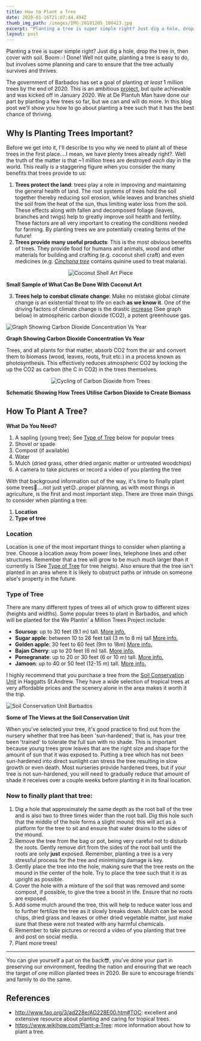 ```yaml
---
title: How to Plant a Tree
date: 2020-01-16T21:07:44.494Z
thumb_img_path: /images/IMG_20191205_100423.jpg
excerpt: "Planting a tree is super simple right? Just dig a hole, drop the tree in, then cover with soil. Boom\U0001F4A5! Done! Well not quite, planting a tree is easy to do, but involves some planning and care to ensure that the tree actually survives and thrives. "
layout: post
---
```

Planting a tree is super simple right? Just dig a hole, drop the tree in, then cover with soil. Boom💥! Done! Well not quite, planting a tree is easy to do, but involves some planning and care to ensure that the tree actually survives and thrives. 

The government of Barbados has set a goal of planting *at least* 1 million trees by the end of 2020. This is an ambitious [project](https://www.wegatherinbarbados.com/2020-ventures/1-million-trees/), but quite achievable and was kicked off in January 2020. We at De Plantuh Man have done our part by planting a few trees so far, but we can and will do more. In this blog post we'll show you how to go about planting a tree such that it has the best chance of thriving. 

## Why Is Planting Trees Important?

Before we get into it, I'll describe to you why we need to plant all of these trees in the first place....I mean, we have plenty trees already right?. Well the truth of the matter is that ~1 million trees are destroyed *each day* in the world. This really is a staggering figure when you consider the many benefits that trees provide to us:

1. **Trees protect the land**: trees play a role in improving and maintaining the general health of land. The root systems of trees hold the soil together thereby reducing soil erosion, while leaves and branches shield the soil from the heat of the sun, thus limiting water loss from the soil. These effects along with fallen and decomposed foliage (leaves, branches and twigs) help to greatly improve soil health and fertility. These factors are all very important to creating the conditions needed for farming. By planting trees we are potentially creating farms of the future!
2. **Trees provide many useful products**: This is the most obvious benefits of trees. They provide food for humans and animals, wood and other materials for building and crafting (e.g. coconut shell craft) and even medicines (e.g. *[Cinchona tree](https://www.wikiwand.com/en/Cinchona#/Medicinal_use)* contains quinine used to treat malaria).


<p style="text-align: center;"><img src="/images/coconut-art.jpeg" alt= "Coconut Shell Art Piece"></p>
<p class="img-title"> <strong>Small Sample of What Can Be Done With Coconut Art</strong></p>


3. **Trees help to combat climate change**: Make no mistake global climate change is an existential threat to life on each **as we know it**. One of the driving factors of climate change is the drastic [increase](https://climate.nasa.gov/climate_resources/24/graphic-the-relentless-rise-of-carbon-dioxide/) (See graph below) in atmospheric carbon dioxide (CO2), a potent greenhouse gas. 


![Graph Showing Carbon Dioxide Concentration Vs Year](/images/CO2-Graph.jpg "Carbon Dioxide Concentration Vs Year")

<p class="img-title"> <strong>Graph Showing Carbon Dioxide Concentration Vs Year</strong></p>

Trees, and all plants for that matter, absorb CO2 from the air and convert them to biomass (wood, leaves, roots, fruit etc.) in a process known as photosynthesis. This effectively reduces atmospheric CO2 by locking the up the CO2 as carbon (the C in CO2) in the trees themselves. 


<p style="text-align: center;"><img src="/images/tree-cycle.gif" alt= "Cycling of Carbon Dioxide from Trees"></p>
<p class="img-title"> <strong>Schematic Showing How Trees Utilise Carbon Dioxide to Create Biomass</strong></p>

## How To Plant A Tree?

**What Do You Need?**

1. A sapling (young tree); See [Type of Tree](/posts/how-to-plant-a-tree/#type-of-tree) below for popular trees
2. Shovel or spade
3. Compost (if available)
4. Water
5. Mulch (dried grass, other dried organic matter or untreated woodchips)
6. A camera to take pictures or record a video of you planting the tree

With that background information out of the way, it's time to finally plant some trees🙌....not just yet😌..proper planning, as with most things in agriculture, is the first and most important step.  There are three main things to consider when planting a tree:

1. **Location**
2. **Type of tree**

### Location

Location is one of the most important things to consider when planting a tree. Choose a location away from power lines, telephone lines and other structures. Remember that a tree will grow to be much much larger than it currently is (See [Type of Tree](/posts/how-to-plant-a-tree/#type-of-tree) for tree heigts). Also ensure that the tree isn't planted in an area where it is likely to obstruct paths or intrude on someone else's property in the future.

### Type of Tree

There are many different types of trees all of which grow to different sizes (heights and widths). Some popular trees to plant in Barbados, and which will be planted for the We Plantin' a Million Trees Project include:

* **Soursop**: up to 30 feet (9.1 m) tall. [More info.](https://homeguides.sfgate.com/grow-guanabana-soursop-plants-57349.html)
* **Sugar apple**: between 10 to 26 feet tall (3 m to 8 m) tall [More info.](https://hort.purdue.edu/newcrop/morton/sugar_apple.html)
* **Golden apple**: 30 feet to 60 feet (9m to 18m) [More info.](https://hort.purdue.edu/newcrop/morton/ambarella_ars.html)
* **Bajan Cherry**: up to 20 feet (6 m) tall.  [More info.](https://hort.purdue.edu/newcrop/morton/barbados_cherry.html)
* **Pomegranate**: up to 20 or 30 feet (6 or 10 m) tall. [More info.](https://hort.purdue.edu/newcrop/morton/pomegranate.html)
* **Jamoon**: up to 40 or 50 feet (12-15 m) tall. [More info.](https://hort.purdue.edu/newcrop/morton/jambolan.html)

I highly recommend that you purchase a tree from the [Soil Conservation Unit](https://www.agriculture.gov.bb/Departments/Soil-Conservation-Unit/) in Haggatts St.Andrew. They have a wide selection of tropical trees at very affordable prices and the scenery alone in the area makes it worth it the trip.

![Soil Conservation Unit Barbados](/images/soil-conservation-unit.jpg "Soil Conservation Unit Barbados")
<p class="img-title"><strong>Some of The Views at the Soil Conservation Unit</strong></p>

When you've selected your tree, it's good practice to find out from the nursery whether that tree has been 'sun-hardened', that is, has your tree been 'trained' to tolerate the full sun with no shade. This is important because young trees grow leaves that are the right size and shape for the amount of sun that it was exposed to. Putting a tree which has not been sun-hardened into direct sunlight can stress the tree resulting in slow growth or even death. Most nurseries provide hardened trees, but if your tree is not sun-hardened, you will need to gradually reduce that amount of shade it receives over a couple weeks before planting it in its final location.

### Now to finally plant that tree:

1. Dig a hole that approximately the same depth as the root ball of the tree and is also two to three times wider than the root ball. Dig this hole such that the middle of the hole forms a slight mound; this will act as a platform for the tree to sit and ensure that water drains to the sides of the mound.
2. Remove the tree from the bag or pot, being very careful not to disturb the roots. Gently remove dirt from the sides of the root ball until the roots are only **just** exposed. Remember, planting a tree is a very stressful process for the tree and minimising damage is key.
3. Gently place the tree into the hole, making sure that the tree rests on the mound in the center of the hole. Try to place the tree such that it is as upright as possible.
4. Cover the hole with a mixture of the soil that was removed and some compost, if possible, to give the tree a boost in life. Ensure that no roots are exposed.
5. Add some mulch around the tree, this will help to reduce water loss and to further fertilize the tree as it slowly breaks down. Mulch can be wood chips, dried grass and leaves or other dried vegetable matter, just make sure that these were not treated with any harmful chemicals.
6. Remember to take pictures or record a video of you planting that tree and post on social media.
7. Plant more trees!

- - -

You can give yourself a pat on the back😎, you've done your part in preserving our environment, feeding the nation and ensuring that we reach the target of one million planted trees in 2020. Be sure to encourage friends and family to do the same.

## References

* http://www.fao.org/3/ad228e/AD228E00.htm#TOC: excellent and extensive resource about planting and caring for tropical trees.
* https://www.wikihow.com/Plant-a-Tree: more information about how to plant a tree.
